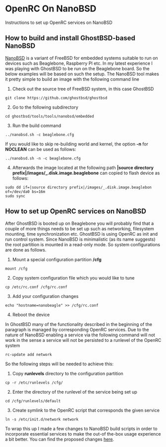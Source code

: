 # OpenRC On NanoBSD
Instructions to set up OpenRC services on NanoBSD

## How to build and install GhostBSD-based NanoBSD
[NanoBSD](https://www.freebsd.org/doc/en_US.ISO8859-1/articles/nanobsd/index.html) is a variant of FreeBSD for embedded systems suitable to run on devices such as Beaglebone, Raspberry PI etc. In my latest experience I was playing with GhostBSD to be run on the Beaglebone board. So the below examples will be based on such the setup. The NanoBSD tool makes it pretty simple to build an image with the following command line

1. Check out the source tree of FreeBSD system, in this case GhostBSD
```
git clone https://github.com/ghostbsd/ghostbsd
```
2. Go to the following subdirectory
```
cd ghostbsd/tools/tools/nanobsd/embedded
```
3. Run the build command
```
../nanobsd.sh -c beaglebone.cfg
```
If you would like to skip re-building world and kernel, the option **-n** for **NOCLEAN** can be used as follows:
```
../nanobsd.sh -n -c beaglebone.cfg
```
4. Afterwards the image located at the following path **|source directory prefix|/images/_.disk.image.beaglebone** can copied to flash device as follows:
```
sudo dd if=|source directory prefix|/images/_.disk.image.beaglebon of=/dev/da0 bs=16m
sudo sync
```
## How to set up OpenRC services on NanoBSD
After GhostBSD is booted up on Beaglebone you will probably find that a couple of more things needs to be set up such as networking, filesystem mounting, time synchronization etc. GhostBSD is using OpenRC as init and run control system. Since NanoBSD is minimalistic (as its name suggests) the root partition is mounted in a read-only mode. So system configurations are done as follows.
1. Mount a special configuration partition **/cfg**
```
mount /cfg
```
2. Copy system configuration file which you would like to tune
```
cp /etc/rc.conf /cfg/rc.conf
```
3. Add your configuration changes
```
echo "hostname=nanobeagle" >> /cfg/rc.conf
```
4. Reboot the device

In GhostBSD many of the functionality described in the beginning of the paragraph is managed by corresponding OpenRC services. Due to the nature of NanoBSD enabling a service via the following command will not work in the sense a service will not be persisted to a runlevel of the OpenRC system
```
rc-update add network
```
So the following steps will be needed to achieve this:
1. Copy **runlevels** directory to the configuration partition
```
cp -r /etc/runlevels /cfg/
```
2. Enter the directory of the runlevel of the service being set up
```
cd /cfg/runlevels/default
```
3. Create symlink to the OpenRC  script that corresponds the given service
```
ln -s /etc/init.d/network network
```
To wrap this up I made a few changes to NanoBSD build scripts in order to incorporate essential services to make the out-of the-box usage experience a bit better. You can find the proposed changes [here](https://github.com/olehzdubna/ghostbsd-emb/pull/1/files).
